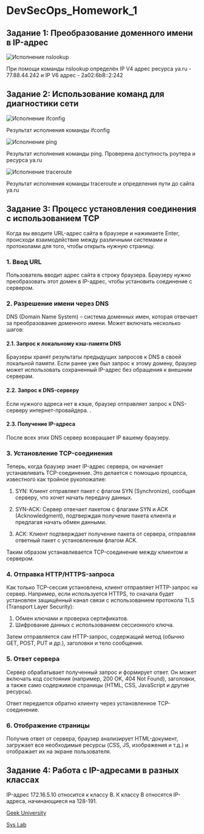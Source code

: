 # DevSecOps_Homework_1
## Задание 1: Преобразование доменного имени в IP-адрес
![Исполнение nslookup](images/nslookup.png)

При помощи команды nslookup определён IP V4 адрес ресурса ya.ru - 77.88.44.242 и IP V6 адрес - 2a02:6b8::2:242
 
 ## Задание 2: Использование команд для диагностики сети
![Исполнение ifconfig](images/ifconfig.png)

Результат исполнения команды ifconfig

![Исполнение ping](images/ping.png)

Результат исполнения команды ping. Проверена доступность роутера и ресурса ya.ru


![Исполнение traceroute](images/traceroute.png)

Результат исполнения команды traceroute и определения пути до сайта ya.ru

## Задание 3: Процесс установления соединения с использованием TCP

Когда вы вводите URL-адрес сайта в браузере и нажимаете Enter, происходи взаимодействие между различными системами и протоколами для того, чтобы открыть нужную страницу. 

### 1. Ввод URL

Пользователь вводит адрес сайта в строку браузера. Браузеру нужно преобразовать этот домен в IP-адрес, чтобы установить соединение с сервером.

### 2. Разрешение имени через DNS

DNS (Domain Name System) – система доменных имен, которая отвечает за преобразование доменного имени. Может включать несколько шагов:

#### 2.1. Запрос к локальному кэш-памяти DNS

Браузеры хранят результаты предыдущих запросов к DNS в своей локальной памяти. Если ранее уже был запрос к этому домену, браузер может использовать сохраненный IP-адрес без обращения к внешним серверам.

#### 2.2. Запрос к DNS-серверу

Если нужного адреса нет в кэше, браузер отправляет запрос к DNS-серверу интернет-провайдера. .

#### 2.3. Получение IP-адреса

После всех этих DNS сервер возвращает IP вашему браузеру.

### 3. Установление TCP-соединения

Теперь, когда браузер знает IP-адрес сервера, он начинает устанавливать TCP-соединение. Это делается с помощью процесса, известного как тройное рукопожатие:

1. SYN: Клиент отправляет пакет с флагом SYN (Synchronize), сообщая серверу, что хочет начать передачу данных.
   
2. SYN-ACK: Сервер отвечает пакетом с флагами SYN и ACK (Acknowledgment), подтверждая получение пакета клиента и предлагая начать обмен данными.

3. ACK: Клиент подтверждает получение пакета от сервера, отправляя ответный пакет с установленным флагом ACK.

Таким образом устанавливается TCP-соединение между клиентом и сервером.

### 4. Отправка HTTP/HTTPS-запроса

Как только TCP-сессия установлена, клиент отправляет HTTP-запрос на сервер. Например, если используется HTTPS, то сначала будет установлен защищённый канал связи с использованием протокола TLS (Transport Layer Security):

1. Обмен ключами и проверка сертификатов.
2. Шифрование данных с использованием сессионного ключа.

Затем отправляется сам HTTP-запрос, содержащий метод (обычно GET, POST, PUT и др.), заголовки и тело сообщения.

### 5. Ответ сервера

Сервер обрабатывает полученный запрос и формирует ответ. Он может включать код состояния (например, 200 OK, 404 Not Found), заголовки, а также само содержимое страницы (HTML, CSS, JavaScript и другие ресурсы).

Ответ передается обратно клиенту через установленное TCP-соединение.

### 6. Отображение страницы

Получив ответ от сервера, браузер анализирует HTML-документ, загружает все необходимые ресурсы (CSS, JS, изображения и т.д.) и отображает их на экране пользователя.


## Задание 4: Работа с IP-адресами в разных классах
IP-адрес 172.16.5.10 относится к классу B. К классу B относятся IP-адреса, начинающиеся на 128-191.

[Geek University](https://geek-university.com/ip-address-classes/ "Geek University - IP address classes")

[Sys Lab](https://www.syslab.ru/ipcalculator "Sys Lab IP калькулятор")
